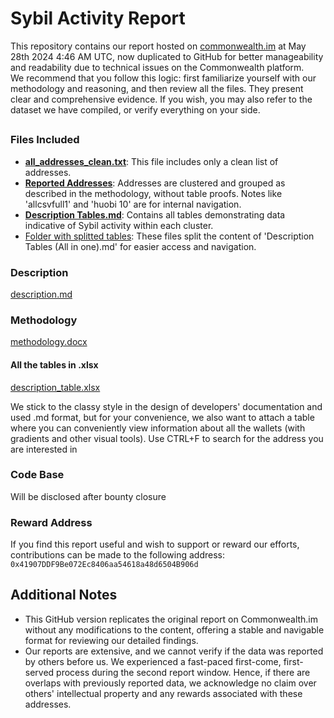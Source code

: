 # Sybil Activity Report

This repository contains our report hosted on [сommonwealth.im](https://commonwealth.im/layerzero/discussion/18720-report-1) at May 28th 2024 4:46 AM UTC, now duplicated to GitHub for better manageability and readability due to technical issues on the Commonwealth platform.      
We recommend that you follow this logic: first familiarize yourself with our methodology and reasoning, and then review all the files. They present clear and comprehensive evidence. If you wish, you may also refer to the dataset we have compiled, or verify everything on your side.
##

### Files Included
- [**all_addresses_clean.txt**](all_addresses_clean.txt): This file includes only a clean list of addresses.
- [**Reported Addresses**](reported_addresses.md): Addresses are clustered and grouped as described in the methodology, without table proofs. Notes like 'allcsvfull1' and 'huobi 10' are for internal navigation.
- [**Description Tables.md**](description_tables_all_in_one.md): Contains all tables demonstrating data indicative of Sybil activity within each cluster.
- [Folder with splitted tables](description_tables): These files split the content of 'Description Tables (All in one).md' for easier access and navigation.
  
### Description
[description.md](description.md)  

### Methodology
[methodology.docx](methodology.md)  

#### All the tables in .xlsx
[description_table.xlsx](description_table.xlsx)

We stick to the classy style in the design of developers' documentation and used .md format, but for your convenience, we also want to attach a table where you can conveniently view information about all the wallets (with gradients and other visual tools). Use CTRL+F to search for the address you are interested in

### Code Base

Will be disclosed after bounty closure

### Reward Address

If you find this report useful and wish to support or reward our efforts, contributions can be made to the following address:
`0x41907DDF9Be072Ec8406aa54618a48d6504B906d`

## Additional Notes

- This GitHub version replicates the original report on Commonwealth.im without any modifications to the content, offering a stable and navigable format for reviewing our detailed findings.
- Our reports are extensive, and we cannot verify if the data was reported by others before us. We experienced a fast-paced first-come, first-served process during the second report window. Hence, if there are overlaps with previously reported data, we acknowledge no claim over others' intellectual property and any rewards associated with these addresses.
